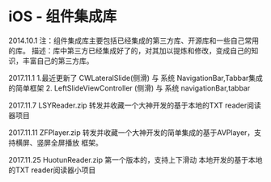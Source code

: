 # iOS - 组件集成库

2014.10.1 
注：组件集成库主要包括已经集成的第三方库、开源库和一些自己常用的库。
描述：库中第三方已经集成好了的，对其加以提炼和修改，变成自己的知识，丰富自己的第三方库。

2017.11.1 
1.最近更新了 CWLateralSlide(侧滑) 与 系统 NavigationBar,Tabbar集成的简单框架
2. LeftSlideViewController (侧滑) 与 系统 navigationBar,tabbar

2017.11.7 
LSYReader.zip  转发并收藏一个大神开发的基于本地的TXT reader阅读器项目

2017.11.11 
 ZFPlayer.zip 转发并收藏一个大神开发的简单集成的基于AVPlayer，支持横屏、竖屏全屏播放 框架。
 
 2017.11.25 
 HuotunReader.zip 第一个版本的，支持上下滑动 本地开发的基于本地的TXT reader阅读器小项目
